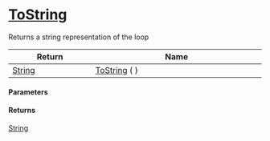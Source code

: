 # [ToString](./Loop--ToString.md)

Returns a string representation of the loop

| Return<div><a href="#"><img width=225></a></div> | Name<div><a href="#"><img width=525></a></div> | 
| --- | --- | 
| [String](https://docs.microsoft.com/en-us/dotnet/api/System.String) | [ToString](./Loop--ToString.md) (  ) | 


#### Parameters

#### Returns
[String](https://docs.microsoft.com/en-us/dotnet/api/System.String)<br>
